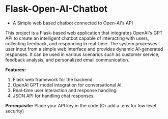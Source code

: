 # Flask-Open-AI-Chatbot
- A Simple web based chatbot connected to Open-AI's API

This project is a Flask-based web application that integrates OpenAI's GPT API to create an intelligent chatbot capable of interacting with users, collecting feedback, and responding in real-time. The system processes user input from a simple web interface and provides dynamic AI-generated responses. It can be used in various scenarios such as customer service, feedback analysis, and personalized email communication.

**Features:**
  1. Flask web framework for the backend.
  2. OpenAI GPT model integration for conversational AI.
  3. Real-time user interaction and response handling.
  4. JSON API for handling chat responses.

**Prerequisite:**
  Place your API key in the code (Or add a .env for low level security)

